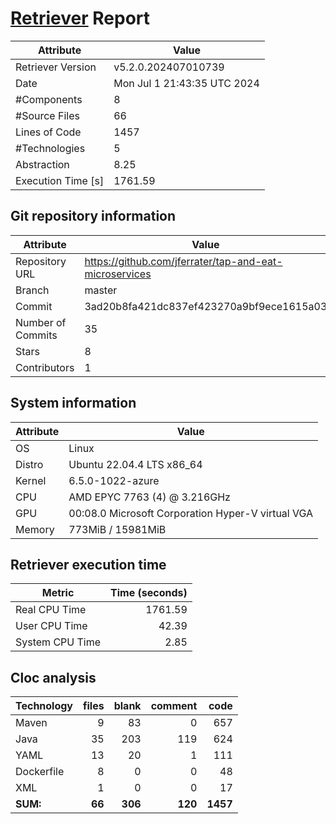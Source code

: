 # [Retriever](https://github.com/PalladioSimulator/Palladio-ReverseEngineering-Retriever) Report
| Attribute          | Value |
| ------------------ | ----- |
| Retriever Version  | v5.2.0.202407010739 |
| Date               | Mon Jul  1 21:43:35 UTC 2024 |
| #Components        | 8 |
| #Source Files      | 66 |
| Lines of Code      | 1457 |
| #Technologies      | 5 |
| Abstraction        | 8.25 |
| Execution Time [s] | 1761.59 |

## Git repository information
|      Attribute    | Value |
| ----------------- | ----- |
| Repository URL    | https://github.com/jferrater/tap-and-eat-microservices |
| Branch            | master |
| Commit            | 3ad20b8fa421dc837ef423270a9bf9ece1615a03 |
| Number of Commits | 35 |
| Stars             | 8 |
| Contributors      | 1 |


## System information
| Attribute | Value |
| --------- | ----- |
| OS | Linux  |
| Distro | Ubuntu 22.04.4 LTS x86_64  |
| Kernel | 6.5.0-1022-azure  |
| CPU | AMD EPYC 7763 (4) @ 3.216GHz  |
| GPU | 00:08.0 Microsoft Corporation Hyper-V virtual VGA  |
| Memory | 773MiB / 15981MiB  |

## Retriever execution time
| Metric | Time (seconds) |
| --- | ---: |
| Real CPU Time | 1761.59 |
| User CPU Time | 42.39 |
| System CPU Time | 2.85 |
<!--
Explainations:
- __Real CPU Time__: actual time the command has run (can be less than total time spent in user and system mode for multi-threaded processes)
- __User CPU Time__: time the command has spent running in user mode
- __System CPU Time__: time the command has spent running in system or kernel mode
-->

## Cloc analysis

<!-- github.com/AlDanial/cloc v 1.90  T=0.12 s (577.1 files/s, 19210.5 lines/s) -->

|Technology|files|blank|comment|code|
|:-------|-------:|-------:|-------:|-------:|
|Maven|9|83|0|657|
|Java|35|203|119|624|
|YAML|13|20|1|111|
|Dockerfile|8|0|0|48|
|XML|1|0|0|17|
|**SUM:**|**66**|**306**|**120**|**1457**|
